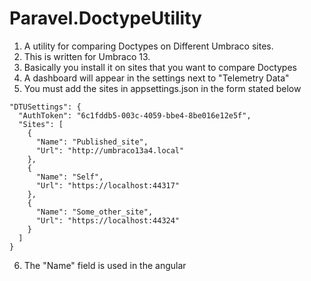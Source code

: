 # Paravel.DoctypeUtility
1. A utility for comparing Doctypes on Different Umbraco sites.
2. This is written for Umbraco 13. 
3. Basically you install it on sites that  you want to compare Doctypes
4. A dashboard will appear in the settings next to "Telemetry Data"
5. You must add the sites in appsettings.json in the form stated below

```
"DTUSettings": {
  "AuthToken": "6c1fddb5-003c-4059-bbe4-8be016e12e5f",
  "Sites": [
    {
      "Name": "Published_site",
      "Url": "http://umbraco13a4.local"
    },
    {
      "Name": "Self",
      "Url": "https://localhost:44317"
    },
    {
      "Name": "Some_other_site",
      "Url": "https://localhost:44324"
    }
  ]
}

```
6. The "Name" field is used in the angular
